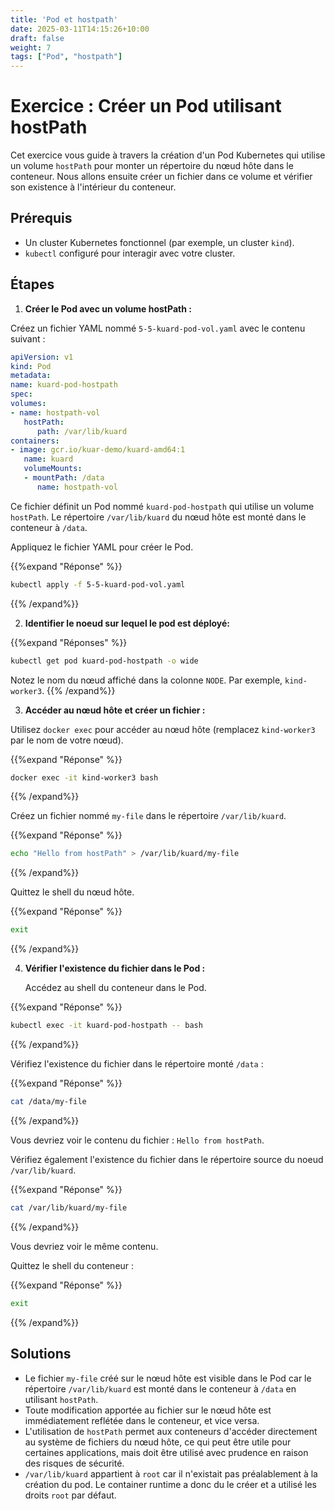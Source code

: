 ```yaml
---
title: 'Pod et hostpath'
date: 2025-03-11T14:15:26+10:00
draft: false
weight: 7
tags: ["Pod", "hostpath"]
---
```


# Exercice : Créer un Pod utilisant hostPath

Cet exercice vous guide à travers la création d'un Pod Kubernetes qui utilise un volume `hostPath` pour monter un répertoire du nœud hôte dans le conteneur. Nous allons ensuite créer un fichier dans ce volume et vérifier son existence à l'intérieur du conteneur.

## Prérequis

* Un cluster Kubernetes fonctionnel (par exemple, un cluster `kind`).
* `kubectl` configuré pour interagir avec votre cluster.

## Étapes

1.  **Créer le Pod avec un volume hostPath :**

Créez un fichier YAML nommé `5-5-kuard-pod-vol.yaml` avec le contenu suivant :

```yaml
apiVersion: v1
kind: Pod
metadata:
name: kuard-pod-hostpath
spec:
volumes:
- name: hostpath-vol
   hostPath:
      path: /var/lib/kuard
containers:
- image: gcr.io/kuar-demo/kuard-amd64:1
   name: kuard
   volumeMounts:
   - mountPath: /data
      name: hostpath-vol
```

Ce fichier définit un Pod nommé `kuard-pod-hostpath` qui utilise un volume `hostPath`. Le répertoire `/var/lib/kuard` du nœud hôte est monté dans le conteneur à `/data`.

Appliquez le fichier YAML pour créer le Pod.

{{%expand "Réponse" %}}
```bash
kubectl apply -f 5-5-kuard-pod-vol.yaml
```
{{% /expand%}}


2.  **Identifier le noeud sur lequel le pod est déployé:**

{{%expand "Réponses" %}}
```bash
kubectl get pod kuard-pod-hostpath -o wide
```

Notez le nom du nœud affiché dans la colonne `NODE`. Par exemple, `kind-worker3`.
{{% /expand%}}



3.  **Accéder au nœud hôte et créer un fichier :**

Utilisez `docker exec` pour accéder au nœud hôte (remplacez `kind-worker3` par le nom de votre nœud).

{{%expand "Réponse" %}}
```bash
docker exec -it kind-worker3 bash
```
{{% /expand%}}

Créez un fichier nommé `my-file` dans le répertoire `/var/lib/kuard`.

{{%expand "Réponse" %}}
```bash
echo "Hello from hostPath" > /var/lib/kuard/my-file
```
{{% /expand%}}

Quittez le shell du nœud hôte.

{{%expand "Réponse" %}}
```bash
exit
```
{{% /expand%}}

4.  **Vérifier l'existence du fichier dans le Pod :**

    Accédez au shell du conteneur dans le Pod.

{{%expand "Réponse" %}}
```bash
kubectl exec -it kuard-pod-hostpath -- bash
```
{{% /expand%}}

Vérifiez l'existence du fichier dans le répertoire monté `/data` :

{{%expand "Réponse" %}}
```bash
cat /data/my-file
```
{{% /expand%}}

Vous devriez voir le contenu du fichier : `Hello from hostPath`.

Vérifiez également l'existence du fichier dans le répertoire source du noeud `/var/lib/kuard`.

{{%expand "Réponse" %}}
```bash
cat /var/lib/kuard/my-file
```
{{% /expand%}}

Vous devriez voir le même contenu.

Quittez le shell du conteneur :

{{%expand "Réponse" %}}
```bash
exit
```
{{% /expand%}}

## Solutions

* Le fichier `my-file` créé sur le nœud hôte est visible dans le Pod car le répertoire `/var/lib/kuard` est monté dans le conteneur à `/data` en utilisant `hostPath`.
* Toute modification apportée au fichier sur le nœud hôte est immédiatement reflétée dans le conteneur, et vice versa.
* L'utilisation de `hostPath` permet aux conteneurs d'accéder directement au système de fichiers du nœud hôte, ce qui peut être utile pour certaines applications, mais doit être utilisé avec prudence en raison des risques de sécurité.
* `/var/lib/kuard` appartient à `root` car il n'existait pas préalablement à la création du pod. Le container runtime a donc du le créer et a utilisé les droits `root` par défaut.

